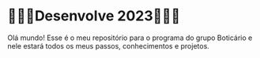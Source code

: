 # 🐣🐤🐓Desenvolve 2023🐣🐤🐓

Olá mundo! Esse é o meu repositório para o programa do grupo Boticário e nele estará todos os meus passos, conhecimentos e projetos.





